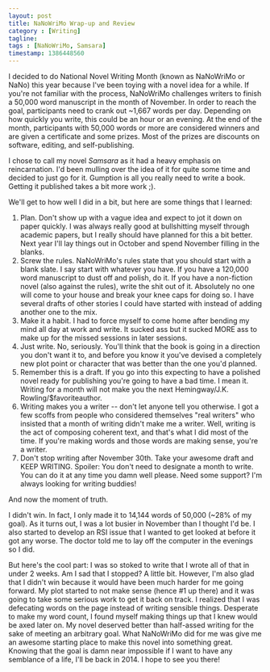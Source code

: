 ```yaml
---
layout: post
title: NaNoWriMo Wrap-up and Review
category : [Writing]
tagline: 
tags : [NaNoWriMo, Samsara]
timestamp: 1386448560
---
```

I decided to do National Novel Writing Month (known as NaNoWriMo or NaNo) this year because I've been toying with a novel idea for a while. If you're not familiar with the process, NaNoWriMo challenges writers to finish a 50,000 word manuscript in the month of November. In order to reach the goal, participants need to crank out ~1,667 words per day. Depending on how quickly you write, this could be an hour or an evening. At the end of the month, participants with 50,000 words or more are considered winners and are given a certificate and some prizes. Most of the prizes are discounts on software, editing, and self-publishing.

I chose to call my novel *Samsara* as it had a heavy emphasis on reincarnation. I'd been mulling over the idea of it for quite some time and decided to just go for it. Gumption is all you really need to write a book. Getting it published takes a bit more work ;).

We'll get to how well I did in a bit, but here are some things that I learned:

1. Plan. Don't show up with a vague idea and expect to jot it down on paper quickly. I was always really good at bullshitting myself through academic papers, but I really should have planned for this a bit better. Next year I'll lay things out in October and spend November filling in the blanks.
2. Screw the rules. NaNoWriMo's rules state that you should start with a blank slate. I say start with whatever you have. If you have a 120,000 word manuscript to dust off and polish, do it. If you have a non-fiction novel (also against the rules), write the shit out of it. Absolutely no one will come to your house and break your knee caps for doing so. I have several drafts of other stories I could have started with instead of adding another one to the mix.
3. Make it a habit. I had to force myself to come home after bending my mind all day at work and write. It sucked ass but it sucked MORE ass to make up for the missed sessions in later sessions.
4. Just write. No, seriously. You'll think that the book is going in a direction you don't want it to, and before you know it you've devised a completely new plot point or character that was better than the one you'd planned.
5. Remember this is a draft. If you go into this expecting to have a polished novel ready for publishing you're going to have a bad time. I mean it. Writing for a month will not make you the next Hemingway/J.K. Rowling/$favoriteauthor.
6. Writing makes you a writer -- don't let anyone tell you otherwise. I got a few scoffs from people who considered themselves "real writers" who insisted that a month of writing didn't make me a writer. Well, writing is the act of composing coherent text, and that's what I did most of the time. If you're making words and those words are making sense, you're a writer.
7. Don't stop writing after November 30th. Take your awesome draft and KEEP WRITING. Spoiler: You don't need to designate a month to write. You can do it at any time you damn well please. Need some support? I'm always looking for writing buddies!

And now the moment of truth.

I didn't win. In fact, I only made it to 14,144 words of 50,000 (~28% of my goal). As it turns out, I was a lot busier in November than I thought I'd be. I also started to develop an RSI issue that I wanted to get looked at before it got any worse. The doctor told me to lay off the computer in the evenings so I did.

But here's the cool part: I was so stoked to write that I wrote all of that in under 2 weeks. Am I sad that I stopped? A little bit. However, I'm also glad that I didn't win because it would have been much harder for me going forward. My plot started to not make sense (hence #1 up there) and it was going to take some serious work to get it back on track. I realized that I was defecating words on the page instead of writing sensible things. Desperate to make my word count, I found myself making things up that I knew would be axed later on. My novel deserved better than half-assed writing for the sake of meeting an arbitrary goal. What NaNoWriMo did for me was give me an awesome starting place to make this novel into something great. Knowing that the goal is damn near impossible if I want to have any semblance of a life, I'll be back in 2014. I hope to see you there!